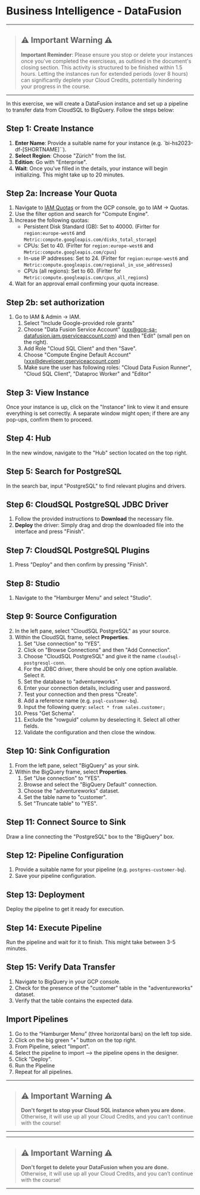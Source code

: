 # Business Intelligence - DataFusion

---

> ## **⚠️ Important Warning ⚠️**
> 
> **Important Reminder**: Please ensure you stop or delete your instances once you've completed the exerciseas, as outlined in the document's closing section. This activity is structured to be finished within 1.5 hours. Letting the instances run for extended periods (over 8 hours) can significantly deplete your Cloud Credits, potentially hindering your progress in the course.

---

In this exercise, we will create a DataFusion instance and set up a pipeline to transfer data from CloudSQL to BigQuery. Follow the steps below:

## Step 1: Create Instance

1. **Enter Name**: Provide a suitable name for your instance (e.g. `bi-hs2023-df-[SHORTNAME]``).
2. **Select Region**: Choose "Zürich" from the list.
3. **Edition**: Go with "Enterprise".
4. **Wait**: Once you've filled in the details, your instance will begin initializing. This might take up to 20 minutes.

## Step 2a: Increase Your Quota

1. Navigate to [IAM Quotas](https://console.cloud.google.com/iam-admin/quotas) or from the GCP console, go to IAM → Quotas.
2. Use the filter option and search for "Compute Engine".
3. Increase the following quotas:
   - Persistent Disk Standard (GB): Set to 40000. (Firlter for `region:europe-west6` and `Metric:compute.googleapis.com/disks_total_storage`)
   - CPUs: Set to 40. (Firlter for `region:europe-west6` and `Metric:compute.googleapis.com/cpus`)
   - In-use IP addresses: Set to 24. (Firlter for `region:europe-west6` and `Metric:compute.googleapis.com/regional_in_use_addresses`)
   - CPUs (all regions): Set to 60. (Firlter for `Metric:compute.googleapis.com/cpus_all_regions`)
4. Wait for an approval email confirming your quota increase.

## Step 2b: set authorization

1. Go to IAM & Admin → IAM.
   1. Select "Include Google-provided role grants"
   2. Choose "Data Fusion Service Account" (xxx@gcp-sa-datafusion.iam.gserviceaccount.com) and then "Edit" (small pen on the right).
   3. Add Role "Cloud SQL Client" and then "Save".
   4. Choose "Compute Engine Default Account" (xxx@developer.gserviceaccount.com)
   5. Make sure the user has following roles: "Cloud Data Fusion Runner", "Cloud SQL Client", "Dataproc Worker" and "Editor"

## Step 3: View Instance

Once your instance is up, click on the "Instance" link to view it and ensure everything is set correctly. A separate window might open; if there are any pop-ups, confirm them to proceed.

## Step 4: Hub

In the new window, navigate to the "Hub" section located on the top right.

## Step 5: Search for PostgreSQL

In the search bar, input "PostgreSQL" to find relevant plugins and drivers.

## Step 6: CloudSQL PostgreSQL JDBC Driver

1. Follow the provided instructions to **Download** the necessary file.
2. **Deploy** the driver: Simply drag and drop the downloaded file into the interface and press "Finish".

## Step 7: CloudSQL PostgreSQL Plugins

1. Press "Deploy" and then confirm by pressing "Finish".

## Step 8: Studio

1. Navigate to the "Hamburger Menu" and select "Studio".

## Step 9: Source Configuration

2. In the left pane, select "CloudSQL PostgreSQL" as your source.
3. Within the CloudSQL frame, select **Properties**.
   1. Set "Use connection" to "YES".
   2. Click on "Browse Connections" and then "Add Connection".
   3. Choose "CloudSQL PostgreSQL" and give it the name `cloudsql-postgresql-conn`.
   4. For the JDBC driver, there should be only one option available. Select it.
   5. Set the database to "adventureworks".
   6. Enter your connection details, including user and password.
   7. Test your connection and then press "Create".
   8. Add a reference name (e.g. `psql-customer-bq`).
   9. Input the following query: `select * from sales.customer;`
   10. Press "Get Schema".
   11. Exclude the "rowguid" column by deselecting it. Select all other fields.
   12. Validate the configuration and then close the window.

## Step 10: Sink Configuration

1. From the left pane, select "BigQuery" as your sink.
2. Within the BigQuery frame, select **Properties**.
   1. Set "Use connection" to "YES".
   2. Browse and select the "BigQuery Default" connection.
   3. Choose the "adventureworks" dataset.
   4. Set the table name to "customer".
   5. Set "Truncate table" to "YES".

## Step 11: Connect Source to Sink

Draw a line connecting the "PostgreSQL" box to the "BigQuery" box.

## Step 12: Pipeline Configuration

1. Provide a suitable name for your pipeline (e.g. `postgres-customer-bq`).
2. Save your pipeline configuration.

## Step 13: Deployment

Deploy the pipeline to get it ready for execution.

## Step 14: Execute Pipeline

Run the pipeline and wait for it to finish. This might take between 3-5 minutes.

## Step 15: Verify Data Transfer

1. Navigate to BigQuery in your GCP console.
2. Check for the presence of the "customer" table in the "adventureworks" dataset.
3. Verify that the table contains the expected data.

## Import Pipelines

1. Go to the “Hamburger Menu” (three horizontal bars) on the left top side.
2. Click on the big green “+” button on the top right.
3. From Pipeline, select "Import".
4. Select the pipeline to import —> the pipeline opens in the designer.
5. Click "Deploy".
6. Run the Pipeline
7. Repeat for all pipelines.

---

> ## **⚠️ Important Warning ⚠️**
> 
> **Don't forget to stop your Cloud SQL instance when you are done.** Otherwise, it will use up all your Cloud Credits, and you can’t continue with the course!

---

---

> ## **⚠️ Important Warning ⚠️**
> 
> **Don't forget to delete your DataFusion when you are done.** Otherwise, it will use up all your Cloud Credits, and you can’t continue with the course!

---
